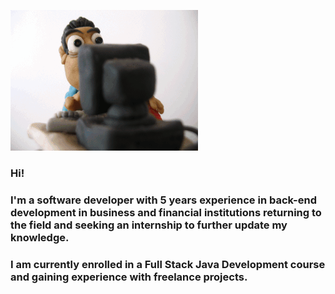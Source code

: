 ![Young clay-me](.idea/assets/Clayvid.gif)

### Hi!
### I'm a software developer with 5 years experience in back-end development in business and financial institutions returning to the field and seeking an internship to further update my knowledge.
### I am currently enrolled in a Full Stack Java Development course and gaining experience with freelance projects.

<!--
**davidroth-br/davidroth-br** is a ✨ _special_ ✨ repository because its `README.md` (this file) appears on your GitHub profile.

Here are some ideas to get you started:

- 🔭 I’m currently working on ...
- 🌱 I’m currently learning ...
- 👯 I’m looking to collaborate on ...
- 🤔 I’m looking for help with ...
- 💬 Ask me about ...
- 📫 How to reach me: ...
- 😄 Pronouns: ...
- ⚡ Fun fact: ...
-->

